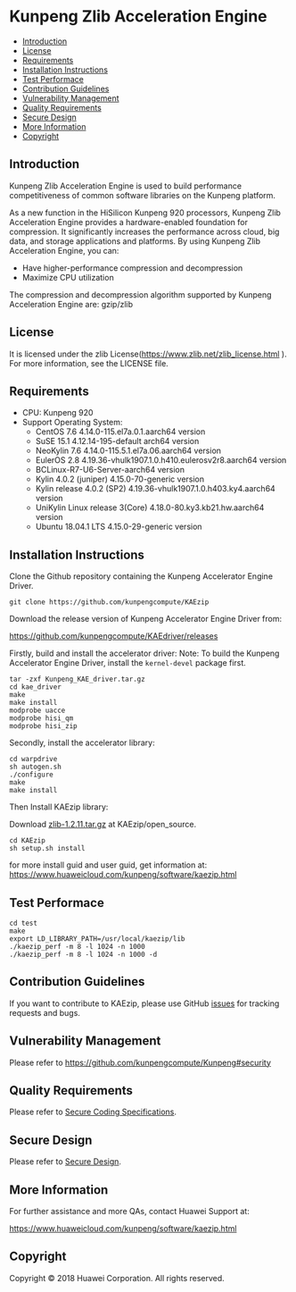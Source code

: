 # Kunpeng Zlib Acceleration Engine

- [Introduction](#introduction)
- [License](#license)
- [Requirements](#requirements)
- [Installation Instructions](#installation-instructions)
- [Test Performace](#test-performace)
- [Contribution Guidelines](#contribution-Guidelines)
- [Vulnerability Management](#Vulnerability-Management)
- [Quality Requirements](#Quality-Requirements)
- [Secure Design](#Secure-Design)
- [More Information](#more-information)
- [Copyright](#copyright)

## Introduction

Kunpeng Zlib Acceleration Engine is used to build performance competitiveness of common software libraries on the Kunpeng platform.

As a new function in the HiSilicon Kunpeng 920 processors, Kunpeng Zlib Acceleration Engine provides a hardware-enabled foundation for  compression. It significantly increases the performance across cloud, big data, and storage applications and  platforms.  By using  Kunpeng Zlib Acceleration Engine, you can:

- Have higher-performance compression and decompression
- Maximize CPU utilization

The compression and decompression algorithm supported by Kunpeng Acceleration Engine are:  gzip/zlib 

## License

It is licensed under the zlib License(https://www.zlib.net/zlib_license.html ). For more information, see the LICENSE file. 

## Requirements

- CPU: Kunpeng 920 
- Support Operating System: 
  - CentOS 7.6  4.14.0-115.el7a.0.1.aarch64 version
  - SuSE 15.1 4.12.14-195-default arch64 version
  - NeoKylin 7.6 4.14.0-115.5.1.el7a.06.aarch64 version
  - EulerOS 2.8 4.19.36-vhulk1907.1.0.h410.eulerosv2r8.aarch64 version
  - BCLinux-R7-U6-Server-aarch64 version
  - Kylin 4.0.2 (juniper) 4.15.0-70-generic version
  - Kylin release 4.0.2 (SP2) 4.19.36-vhulk1907.1.0.h403.ky4.aarch64 version
  - UniKylin Linux release 3(Core)  4.18.0-80.ky3.kb21.hw.aarch64 version
  - Ubuntu 18.04.1 LTS 4.15.0-29-generic version   

## Installation Instructions

Clone the Github repository containing the Kunpeng Accelerator Engine Driver.

```
git clone https://github.com/kunpengcompute/KAEzip
```

Download the release version of Kunpeng Accelerator Engine Driver from:

<https://github.com/kunpengcompute/KAEdriver/releases> 

Firstly, build and install the accelerator driver:
Note: To build the Kunpeng Accelerator Engine Driver, install the `kernel-devel` package first.

```
tar -zxf Kunpeng_KAE_driver.tar.gz
cd kae_driver
make
make install
modprobe uacce
modprobe hisi_qm
modprobe hisi_zip
```

Secondly, install the accelerator library:

```
cd warpdrive
sh autogen.sh 
./configure 
make 
make install
```

Then Install KAEzip library:

Download [zlib-1.2.11.tar.gz](https://www.zlib.net/zlib-1.2.11.tar.gz) at KAEzip/open_source.

```
cd KAEzip
sh setup.sh install
```

for more install guid and user guid, get information at:
<https://www.huaweicloud.com/kunpeng/software/kaezip.html>

## Test Performace

```
cd test
make
export LD_LIBRARY_PATH=/usr/local/kaezip/lib
./kaezip_perf -m 8 -l 1024 -n 1000
./kaezip_perf -m 8 -l 1024 -n 1000 -d
```
## Contribution Guidelines

If you want to contribute to KAEzip, please use GitHub [issues](https://github.com/kunpengcompute/KAEzip/issues/new) for tracking requests and bugs.

## Vulnerability Management
Please refer to https://github.com/kunpengcompute/Kunpeng#security

## Quality Requirements
Please refer to [Secure Coding Specifications](https://github.com/kunpengcompute/Kunpeng/blob/master/security/SecureCoding.md).

## Secure Design
Please refer to [Secure Design](https://github.com/kunpengcompute/Kunpeng/blob/master/security/SecureDesign.md).

## More Information

For further assistance and more QAs, contact Huawei Support at:

<https://www.huaweicloud.com/kunpeng/software/kaezip.html> 

## Copyright

Copyright © 2018 Huawei Corporation. All rights reserved.
